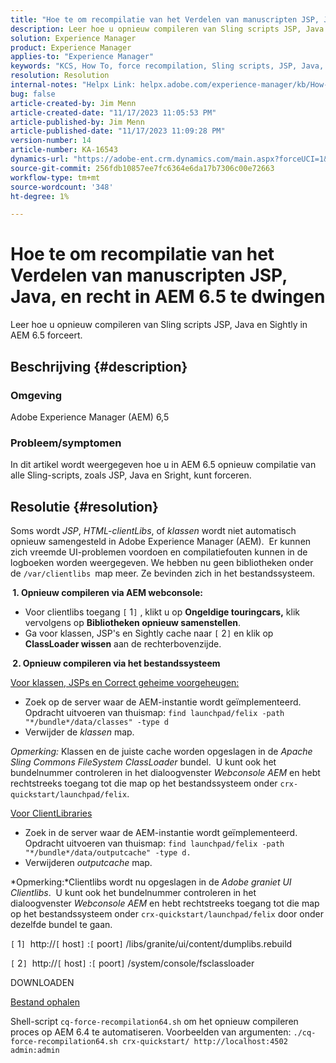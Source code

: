 ```yaml
---
title: "Hoe te om recompilatie van het Verdelen van manuscripten JSP, Java, en recht in AEM 6.5 te dwingen"
description: Leer hoe u opnieuw compileren van Sling scripts JSP, Java en Sightly in AEM 6.5 forceert.
solution: Experience Manager
product: Experience Manager
applies-to: "Experience Manager"
keywords: "KCS, How To, force recompilation, Sling scripts, JSP, Java, Sright, AEM 6.5, Adobe Experience Manager 6.5"
resolution: Resolution
internal-notes: "Helpx Link: helpx.adobe.com/experience-manager/kb/How-to-force-a-recompilation-of-all-Sling-scripts-jsps-java-sightly-on-AEM-6-4.html"
bug: false
article-created-by: Jim Menn
article-created-date: "11/17/2023 11:05:53 PM"
article-published-by: Jim Menn
article-published-date: "11/17/2023 11:09:28 PM"
version-number: 14
article-number: KA-16543
dynamics-url: "https://adobe-ent.crm.dynamics.com/main.aspx?forceUCI=1&pagetype=entityrecord&etn=knowledgearticle&id=fd5783d8-9d85-ee11-8179-6045bd006268"
source-git-commit: 256fdb10857ee7fc6364e6da17b7306c00e72663
workflow-type: tm+mt
source-wordcount: '348'
ht-degree: 1%

---
```


# Hoe te om recompilatie van het Verdelen van manuscripten JSP, Java, en recht in AEM 6.5 te dwingen


Leer hoe u opnieuw compileren van Sling scripts JSP, Java en Sightly in AEM 6.5 forceert.

## Beschrijving {#description}


### <b>Omgeving</b>

Adobe Experience Manager (AEM) 6,5



### <b>Probleem/symptomen</b>

In dit artikel wordt weergegeven hoe u in AEM 6.5 opnieuw compilatie van alle Sling-scripts, zoals JSP, Java en Sright, kunt forceren.


## Resolutie {#resolution}


Soms wordt *JSP*, *HTML-clientLibs*, of *klassen* wordt niet automatisch opnieuw samengesteld in Adobe Experience Manager (AEM).  Er kunnen zich vreemde UI-problemen voordoen en compilatiefouten kunnen in de logboeken worden weergegeven. We hebben nu geen bibliotheken onder de `/var/clientlibs `map meer. Ze bevinden zich in het bestandssysteem.

<b> 1. Opnieuw compileren via AEM webconsole:</b>

- Voor clientlibs toegang `[` 1`]` , klikt u op <b>Ongeldige touringcars,</b> klik vervolgens op <b>Bibliotheken opnieuw samenstellen</b>.
- Ga voor klassen, JSP&#39;s en Sightly cache naar `[` 2`]`  en klik op <b>ClassLoader wissen</b> aan de rechterbovenzijde.


<b> 2. Opnieuw compileren via het bestandssysteem</b>

<u>Voor klassen, JSPs en Correct geheime voorgeheugen:</u>

- Zoek op de server waar de AEM-instantie wordt geïmplementeerd. Opdracht uitvoeren van thuismap: `find launchpad/felix -path "*/bundle*/data/classes" -type d`
- Verwijder de *klassen* map.


*Opmerking:* Klassen en de juiste cache worden opgeslagen in de *Apache Sling Commons FileSystem ClassLoader* bundel.  U kunt ook het bundelnummer controleren in het dialoogvenster *Webconsole AEM* en hebt rechtstreeks toegang tot die map op het bestandssysteem onder `crx-quickstart/launchpad/felix`.



<u>Voor ClientLibraries</u>

- Zoek in de server waar de AEM-instantie wordt geïmplementeerd. Opdracht uitvoeren van thuismap: `find launchpad/felix -path "*/bundle*/data/outputcache" -type d.`
- Verwijderen *outputcache* map.


*Opmerking:*Clientlibs wordt nu opgeslagen in de *Adobe graniet UI Clientlibs*.  U kunt ook het bundelnummer controleren in het dialoogvenster *Webconsole AEM* en hebt rechtstreeks toegang tot die map op het bestandssysteem onder `crx-quickstart/launchpad/felix` door onder dezelfde bundel te gaan.



`[` 1`]`  http://`[` host`]` :`[` poort`]` /libs/granite/ui/content/dumplibs.rebuild

`[` 2`]`  http://`[` host`]` :`[` poort`]` /system/console/fsclassloader



DOWNLOADEN

[Bestand ophalen](https://helpx.adobe.com/content/dam/help/en/experience-manager/kb/How-to-force-a-recompilation-of-all-Sling-scripts-jsps-java-sightly-on-AEM-6-4/_jcr_content/main-pars/download_section/download-1/cq-force-recompilation64.zip "cq-force-recompilation64.zip")

Shell-script `cq-force-recompilation64.sh` om het opnieuw compileren proces op AEM 6.4 te automatiseren. Voorbeelden van argumenten: `./cq-force-recompilation64.sh crx-quickstart/ http://localhost:4502 admin:admin`
